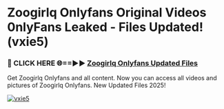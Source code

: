 # Zoogirlq Onlyfans Original Videos 0nlyFans Leaked - Files Updated! (vxie5)

<h3>🔴 CLICK HERE 🌐==►► <a href="https://tinyurl.com/ehrbuxhb" rel="nofollow">Zoogirlq Onlyfans Updated Files</a></h3>

Get Zoogirlq Onlyfans and all content. Now you can access all videos and pictures of Zoogirlq Onlyfans. New Updated Files 2025!

[![vxie5](https://i.imgur.com/lVYEuWS.gif)](https://tinyurl.com/ehrbuxhb)
